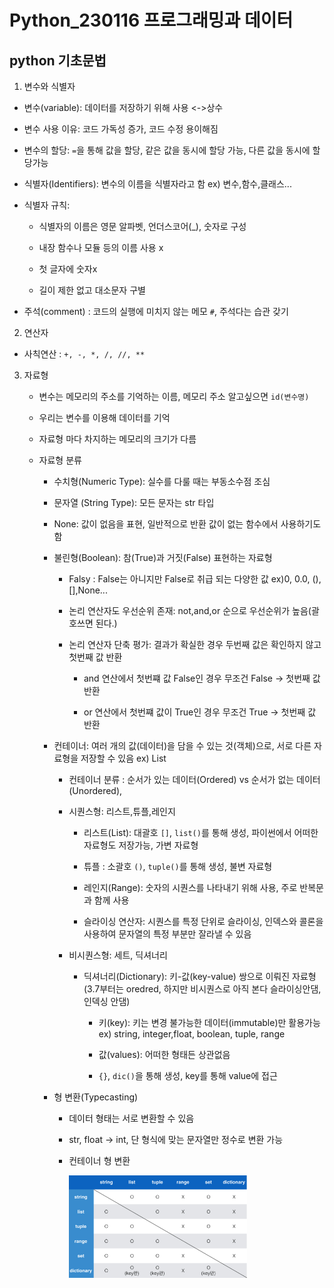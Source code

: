 # Python_230116 프로그래밍과 데이터

## 

## python  기초문법

1.  변수와 식별자
   
   - 변수(variable): 데이터를 저장하기 위해 사용 <->상수
   
   - 변수 사용 이유: 코드 가독성 증가, 코드 수정 용이해짐
   
   - 변수의 할당:  `=`을 통해 값을 할당, 같은 값을 동시에 할당 가능, 다른 값을 동시에 할당가능
   
   - 식별자(Identifiers): 변수의 이름을 식별자라고 함 ex) 변수,함수,클래스...
   
   - 식별자 규칙: 
     
     - 식별자의 이름은 영문 알파벳, 언더스코어(_), 숫자로 구성
     
     - 내장 함수나 모듈 등의 이름 사용 x
     
     - 첫 글자에 숫자x
     
     - 길이 제한 없고 대소문자 구별
   
   - 주석(comment) : 코드의 실행에 미치지 않는 메모 `#`, 주석다는 습관 갖기 
   
   

2.  연산자
   
   - 사칙연산 : `+, -, *, /, //, **`
   
   

3. 자료형
   
   - 변수는 메모리의 주소를 기억하는 이름,  메모리 주소 알고싶으면 `id(변수명)`
   
   - 우리는 변수를 이용해 데이터를 기억
   
   - 자료형 마다 차지하는 메모리의 크기가 다름
   
   - 자료형 분류
     
     - 수치형(Numeric Type): 실수를 다룰 때는 부동소수점 조심
     
     - 문자열 (String Type): 모든 문자는 str 타입
     
     - None: 값이 없음을 표현, 일반적으로 반환 값이 없는 함수에서 사용하기도 함
     
     - 불린형(Boolean): 참(True)과 거짓(False) 표현하는 자료형
       
       - Falsy : False는 아니지만 False로 취급 되는 다양한 값 ex)0, 0.0, (), [],None...
       
       - 논리 연산자도 우선순위 존재: not,and,or 순으로 우선순위가 높음(괄호쓰면 된다.)
       
       - 논리 연산자 단축 평가: 결과가 확실한 경우 두번째 값은 확인하지 않고 첫번째 값 반환
         
         - and 연산에서 첫번쨰 값 False인 경우 무조건 False -> 첫번째 값 반환
         
         - or 연산에서 첫번쨰 값이 True인 경우 무조건 True -> 첫번째 값 반환
     
     - 컨테이너: 여러 개의 값(데이터)을 담을 수 있는 것(객체)으로, 서로 다른 자료형을 저장할 수 있음 ex) List
       
       - 컨테이너 분류 : 순서가 있는 데이터(Ordered) vs 순서가 없는 데이터(Unordered), 
       
       - 시퀀스형: 리스트,튜플,레인지
         
         - 리스트(List): 대괄호 `[]`, `list()`를 통해 생성, 파이썬에서 어떠한 자료형도 저장가능, 가변 자료형
         
         - 튜플 : 소괄호 `()`, `tuple()`를 통해 생성, 불변 자료형
         
         - 레인지(Range): 숫자의 시퀀스를 나타내기 위해 사용, 주로 반복문과 함께 사용
         
         - 슬라이싱 연산자:  시퀀스를 특정 단위로 슬라이싱, 인덱스와 콜론을 사용하여 문자열의 특정 부분만 잘라낼 수 있음
       
       - 비시퀀스형: 세트, 딕셔너리
         
         - 딕셔너리(Dictionary): 키-값(key-value) 쌍으로 이뤄진 자료형(3.7부터는 oredred, 하지만 비시퀀스로 아직 본다 슬라이싱안댐,인덱싱 안댐)
           
           - 키(key): 키는 변경 불가능한 데이터(immutable)만 활용가능 ex) string, integer,float, boolean, tuple, range
           
           - 값(values): 어떠한 형태든 상관없음
           
           - `{}`, `dic()`을 통해 생성, key를 통해 value에 접근
     
     - 형 변환(Typecasting)
       
       - 데이터 형태는 서로 변환할 수 있음
       
       - str, float -> int, 단 형식에 맞는 문자열만 정수로 변환 가능 
       
       - 컨테이너 형 변환
         
         <img src="Python_230116_assets/2023-01-16-12-04-54-image.png" title="" alt="" width="285">
     
     


